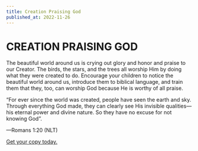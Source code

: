 ```yaml
---
title: Creation Praising God
published_at: 2022-11-26
---
```



# CREATION PRAISING GOD

The beautiful world around us is crying out glory and honor and praise to our Creator. The birds, the stars, and the trees all worship Him by doing what they were created to do. Encourage your children to notice the beautiful world around us, introduce them to biblical language,  and train them that they, too, can worship God because He is worthy of all praise. 

“For ever since the world was created, people have seen the earth and sky. Through everything God made, they can clearly see His invisible qualities—his eternal power and divine nature. So they have no excuse for not knowing God”.

—Romans 1:20 (NLT)

[Get your copy today.](https://elenafedorov.com/)
